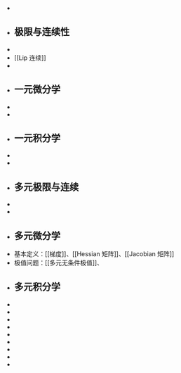 -
- ## 极限与连续性
-
- [[Lip 连续]]
-
- ## 一元微分学
-
-
- ## 一元积分学
-
-
- ## 多元极限与连续
-
-
- ## 多元微分学
- 基本定义：[[梯度]]、[[Hessian 矩阵]]、[[Jacobian 矩阵]]
- 极值问题：[[多元无条件极值]]、
- ## 多元积分学
-
-
-
-
-
-
-
-
-